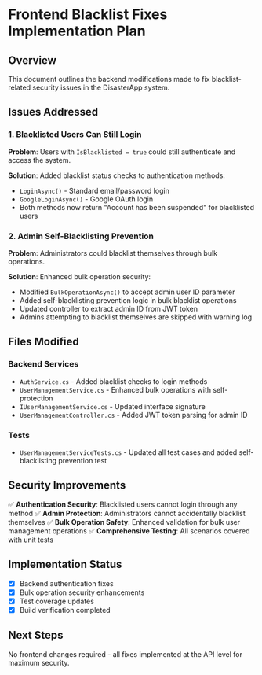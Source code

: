 # Frontend Blacklist Fixes Implementation Plan

## Overview
This document outlines the backend modifications made to fix blacklist-related security issues in the DisasterApp system.

## Issues Addressed

### 1. Blacklisted Users Can Still Login
**Problem**: Users with `IsBlacklisted = true` could still authenticate and access the system.

**Solution**: Added blacklist status checks to authentication methods:
- `LoginAsync()` - Standard email/password login
- `GoogleLoginAsync()` - Google OAuth login
- Both methods now return "Account has been suspended" for blacklisted users

### 2. Admin Self-Blacklisting Prevention
**Problem**: Administrators could blacklist themselves through bulk operations.

**Solution**: Enhanced bulk operation security:
- Modified `BulkOperationAsync()` to accept admin user ID parameter
- Added self-blacklisting prevention logic in bulk blacklist operations
- Updated controller to extract admin ID from JWT token
- Admins attempting to blacklist themselves are skipped with warning log

## Files Modified

### Backend Services
- `AuthService.cs` - Added blacklist checks to login methods
- `UserManagementService.cs` - Enhanced bulk operations with self-protection
- `IUserManagementService.cs` - Updated interface signature
- `UserManagementController.cs` - Added JWT token parsing for admin ID

### Tests
- `UserManagementServiceTests.cs` - Updated all test cases and added self-blacklisting prevention test

## Security Improvements

✅ **Authentication Security**: Blacklisted users cannot login through any method
✅ **Admin Protection**: Administrators cannot accidentally blacklist themselves
✅ **Bulk Operation Safety**: Enhanced validation for bulk user management operations
✅ **Comprehensive Testing**: All scenarios covered with unit tests

## Implementation Status
- [x] Backend authentication fixes
- [x] Bulk operation security enhancements
- [x] Test coverage updates
- [x] Build verification completed

## Next Steps
No frontend changes required - all fixes implemented at the API level for maximum security.